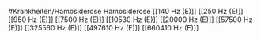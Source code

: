 #Krankheiten/Hämosiderose
Hämosiderose
[[140 Hz (E)]]
[[250 Hz (E)]]
[[950 Hz (E)]]
[[7500 Hz (E)]]
[[10530 Hz (E)]]
[[20000 Hz (E)]]
[[57500 Hz (E)]]
[[325560 Hz (E)]]
[[497610 Hz (E)]]
[[660410 Hz (E)]]